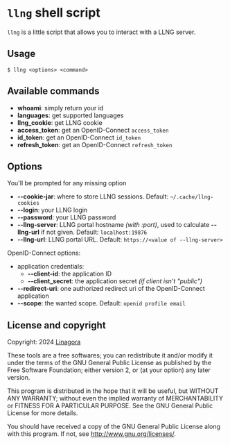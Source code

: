 # `llng` shell script

`llng` is a little script that allows you to interact with a LLNG server.

## Usage

```shell
$ llng <options> <command>
```

## Available commands

* **whoami**: simply return your id
* **languages**: get supported languages
* **llng_cookie**: get LLNG cookie
* **access_token**: get an OpenID-Connect `access_token`
* **id_token**: get an OpenID-Connect `id_token`
* **refresh_token**: get an OpenID-Connect `refresh_token`

## Options

You'll be prompted for any missing option

* **--cookie-jar**: where to store LLNG sessions. Default: `~/.cache/llng-cookies`
* **--login**: your LLNG login
* **--password**: your LLNG password
* **--llng-server**: LLNG portal hostname _(with :port)_, used to calculate **--llng-url** if not given. Default: `localhost:19876`
* **--llng-url**: LLNG portal URL. Default: `https://<value of --llng-server>`

OpenID-Connect options:
* application credentials:
  * **--client-id**: the application ID
  * **--client_secret**: the application secret _(if client isn't "public")_
* **--redirect-uri**: one authorized redirect uri of the OpenID-Connect application
* **--scope**: the wanted scope. Default: `openid profile email`

## License and copyright

Copyright: 2024 [Linagora](https://linagora.com)

These tools are a free softwares; you can redistribute it and/or modify
it under the terms of the GNU General Public License as published by
the Free Software Foundation; either version 2, or (at your option)
any later version.

This program is distributed in the hope that it will be useful,
but WITHOUT ANY WARRANTY; without even the implied warranty of
MERCHANTABILITY or FITNESS FOR A PARTICULAR PURPOSE.  See the
GNU General Public License for more details.

You should have received a copy of the GNU General Public License
along with this program.  If not, see http://www.gnu.org/licenses/.
